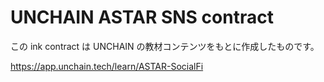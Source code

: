 # UNCHAIN ASTAR SNS contract

この ink contract は UNCHAIN の教材コンテンツをもとに作成したものです。

https://app.unchain.tech/learn/ASTAR-SocialFi

